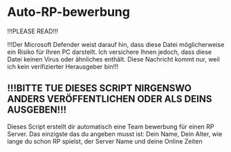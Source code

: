 # Auto-RP-bewerbung
!!!PLEASE READ!!!

!!!Der Microsoft Defender weist darauf hin, dass diese Datei möglicherweise ein Risiko für Ihren PC darstellt. Ich versichere Ihnen jedoch, dass diese Datei keinen Virus oder ähnliches enthält. Diese Nachricht kommt nur, weil ich kein verifizierter Herausgeber bin!!!

!!!BITTE TUE DIESES SCRIPT NIRGENSWO ANDERS VERÖFFENTLICHEN ODER ALS DEINS AUSGEBEN!!!
----------
Dieses Script erstellt dir automatisch eine Team bewerbung für einen RP Server. Das einzigste das du angeben musst ist: Dein Name, Dein Alter, wie lange du schon RP spielst, der Server Name und deine Online Zeiten





